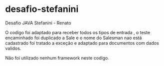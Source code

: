 # desafio-stefanini
Desafio JAVA Stefanini - Renato

O codigo foi adaptado para receber todos os tipos de entrada , o teste encaminhado foi duplicado a Sale e o nome do Salesman nao está cadastrado 
foi tratado a exceção e  adaptado para documentos com dados validos.

Não foi utilizado nenhum framework neste codigo.
